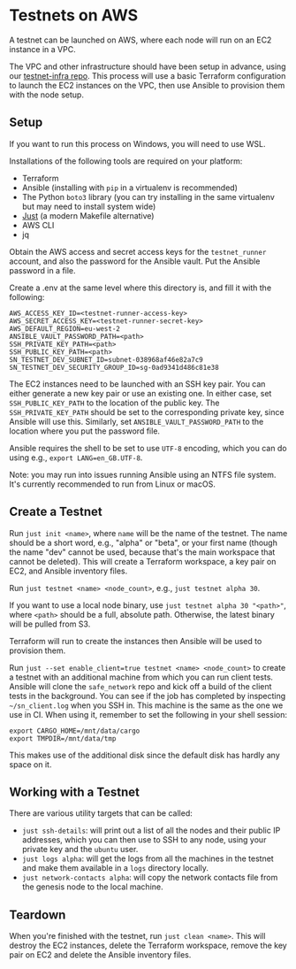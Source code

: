 # Testnets on AWS

A testnet can be launched on AWS, where each node will run on an EC2 instance in a VPC.

The VPC and other infrastructure should have been setup in advance, using our [testnet-infra repo](https://github.com/maidsafe/terraform-testnet-infra). This process will use a basic Terraform configuration to launch the EC2 instances on the VPC, then use Ansible to provision them with the node setup.

## Setup

If you want to run this process on Windows, you will need to use WSL.

Installations of the following tools are required on your platform:

* Terraform
* Ansible (installing with `pip` in a virtualenv is recommended)
* The Python `boto3` library (you can try installing in the same virtualenv but may need to install system wide)
* [Just](https://github.com/casey/just) (a modern Makefile alternative)
* AWS CLI
* jq

Obtain the AWS access and secret access keys for the `testnet_runner` account, and also the password for the Ansible vault. Put the Ansible password in a file.

Create a .env at the same level where this directory is, and fill it with the following:
```
AWS_ACCESS_KEY_ID=<testnet-runner-access-key>
AWS_SECRET_ACCESS_KEY=<testnet-runner-secret-key>
AWS_DEFAULT_REGION=eu-west-2
ANSIBLE_VAULT_PASSWORD_PATH=<path>
SSH_PRIVATE_KEY_PATH=<path>
SSH_PUBLIC_KEY_PATH=<path>
SN_TESTNET_DEV_SUBNET_ID=subnet-038968af46e82a7c9
SN_TESTNET_DEV_SECURITY_GROUP_ID=sg-0ad9341d486c81e38
```

The EC2 instances need to be launched with an SSH key pair. You can either generate a new key pair or use an existing one. In either case, set `SSH_PUBLIC_KEY_PATH` to the location of the public key. The `SSH_PRIVATE_KEY_PATH` should be set to the corresponding private key, since Ansible will use this. Similarly, set `ANSIBLE_VAULT_PASSWORD_PATH` to the location where you put the password file.

Ansible requires the shell to be set to use `UTF-8` encoding, which you can do using e.g., `export LANG=en_GB.UTF-8`.

Note: you may run into issues running Ansible using an NTFS file system. It's currently recommended to run from Linux or macOS.

## Create a Testnet

Run `just init <name>`, where `name` will be the name of the testnet. The name should be a short word, e.g., "alpha" or "beta", or your first name (though the name "dev" cannot be used, because that's the main workspace that cannot be deleted). This will create a Terraform workspace, a key pair on EC2, and Ansible inventory files.

Run `just testnet <name> <node_count>`, e.g., `just testnet alpha 30`.

If you want to use a local node binary, use `just testnet alpha 30 "<path>"`, where `<path>` should be a full, absolute path. Otherwise, the latest binary will be pulled from S3.

Terraform will run to create the instances then Ansible will be used to provision them.

Run `just --set enable_client=true testnet <name> <node_count>` to create a testnet with an additional machine from which you can run client tests. Ansible will clone the `safe_network` repo and kick off a build of the client tests in the background. You can see if the job has completed by inspecting `~/sn_client.log` when you SSH in. This machine is the same as the one we use in CI. When using it, remember to set the following in your shell session:
```
export CARGO_HOME=/mnt/data/cargo
export TMPDIR=/mnt/data/tmp
```

This makes use of the additional disk since the default disk has hardly any space on it.

## Working with a Testnet

There are various utility targets that can be called:

* `just ssh-details`: will print out a list of all the nodes and their public IP addresses, which you can then use to SSH to any node, using your private key and the `ubuntu` user.
* `just logs alpha`: will get the logs from all the machines in the testnet and make them available in a `logs` directory locally.
* `just network-contacts alpha`: will copy the network contacts file from the genesis node to the local machine.

## Teardown

When you're finished with the testnet, run `just clean <name>`. This will destroy the EC2 instances, delete the Terraform workspace, remove the key pair on EC2 and delete the Ansible inventory files.
